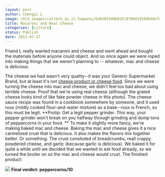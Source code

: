 ```yaml
---
layout: post
author: Chengyi L
image: /old_images/caltech_as_it_happens/6a0105349b8251970b0191046ddcfd970c.jpg
title: Macaroni and Real Cheese
categories: [culture]
status: Publish
date: 2013-07-27
---
```


Friend L really wanted macaroni and cheese and went ahead and bought the materials before anyone could object. And so once again we were roped into making things that we weren't planning to -- whatever, mac and cheese is delicious.

The cheese we had wasn't very quality--it was your Generic Supermarket Brand, but at least it's not [cheese product or cheese food](https://en.wikipedia.org/wiki/Cheese_product). Since we were turning the cheese into mac and cheese, we didn't feel too bad about using terrible cheese. 
Proof that we're using real cheese (although the grated cheese looks kind of like fake powder cheese in this photo). The cheese sauce recipe was found in a cookbook somewhere by someone, and it used roux (mildly cooked flour-and-water mixture) as a base--roux is French, so this must be legit. 
**Protip: Get a legit pepper grinder. This way, your pepper grinder won't break on you halfway through grinding and dump tons of peppercorns in your food. **
To make it slightly more fancy, we're making baked mac and cheese. Baking the mac and cheese gives it a nice carmelized crust that is delicious. It also makes the flavors mix together better. Or something. The crust consituted of breadcrumbs, reall crappy powdered cheese, and garlic (because garlic is delicious). 
We baked it for quite a while until we decided that we wanted to eat food already, so we turned the broiler on so the mac and cheese would crust. 
The finished product: 


![](/old_images/caltech_as_it_happens/6a0105349b8251970b0191046ddd6b970c.jpg)
**Final verdict: peppercorns/10**
